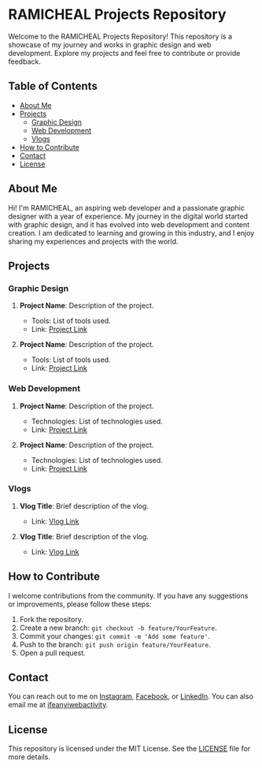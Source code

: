 # RAMICHEAL Projects Repository

Welcome to the RAMICHEAL Projects Repository! This repository is a showcase of my journey and works in graphic design and web development. Explore my projects and feel free to contribute or provide feedback.

## Table of Contents

- [About Me](#about-me)
- [Projects](#projects)
  - [Graphic Design](#graphic-design)
  - [Web Development](#web-development)
  - [Vlogs](#vlogs)
- [How to Contribute](#how-to-contribute)
- [Contact](#contact)
- [License](#license)

## About Me

Hi! I'm RAMICHEAL, an aspiring web developer and a passionate graphic designer with a year of experience. My journey in the digital world started with graphic design, and it has evolved into web development and content creation. I am dedicated to learning and growing in this industry, and I enjoy sharing my experiences and projects with the world.

## Projects

### Graphic Design

1. **Project Name**: Description of the project.
   - Tools: List of tools used.
   - Link: [Project Link](#)

2. **Project Name**: Description of the project.
   - Tools: List of tools used.
   - Link: [Project Link](#)

### Web Development

1. **Project Name**: Description of the project.
   - Technologies: List of technologies used.
   - Link: [Project Link](#)

2. **Project Name**: Description of the project.
   - Technologies: List of technologies used.
   - Link: [Project Link](#)

### Vlogs

1. **Vlog Title**: Brief description of the vlog.
   - Link: [Vlog Link](#)

2. **Vlog Title**: Brief description of the vlog.
   - Link: [Vlog Link](#)

## How to Contribute

I welcome contributions from the community. If you have any suggestions or improvements, please follow these steps:

1. Fork the repository.
2. Create a new branch: `git checkout -b feature/YourFeature`.
3. Commit your changes: `git commit -m 'Add some feature'`.
4. Push to the branch: `git push origin feature/YourFeature`.
5. Open a pull request.

## Contact

You can reach out to me on [Instagram](https://www.instagram.com/rafmichealdesign), [Facebook](https://www.facebook.com/raf_micheaal), or [LinkedIn](https://www.linkedin.com/in/nwadialor-ifeanyi-micheal). You can also email me at [ifeanyiwebactivity](mailto:ifeanyiwebactivity).

## License

This repository is licensed under the MIT License. See the [LICENSE](LICENSE) file for more details.
